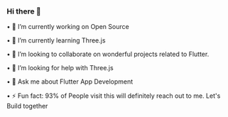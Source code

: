 ### Hi there 👋


<picture>
 <source media="(prefers-color-scheme: dark)" srcset="YOUR-DARKMODE-IMAGE">
 <source media="(prefers-color-scheme: light)" srcset="YOUR-LIGHTMODE-IMAGE">
</picture>

• 🔭 I’m currently working on Open Source

• 🌱 I’m currently learning Three.js

• 👯 I’m looking to collaborate on wonderful projects related to Flutter.

• 🤔 I’m looking for help with Three.js

• 💬 Ask me about Flutter App Development

<!--• 📫 How to reach me: 
      <i><i/>
• 😄 Pronouns: ...-->
• ⚡ Fun fact: 93% of People visit this will definitely reach out to me. Let's Build together
